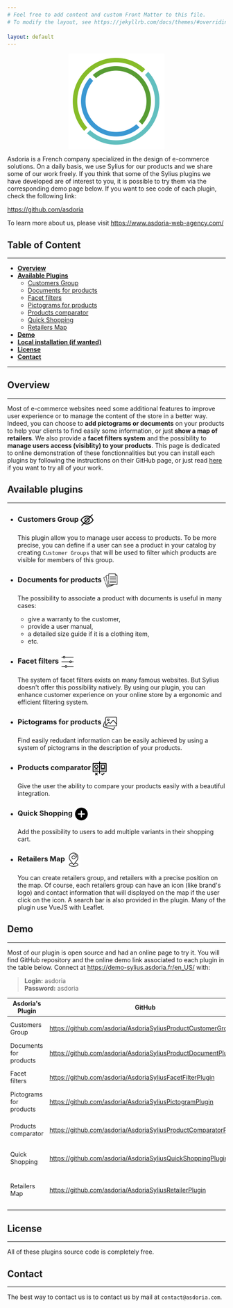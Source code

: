 ```yaml
---
# Feel free to add content and custom Front Matter to this file.
# To modify the layout, see https://jekyllrb.com/docs/themes/#overriding-theme-defaults

layout: default
---
```

<p style="display: flex; align-items: center;flex-direction: column;"><img src="documentation/asdoria-logo.png" alt="" style="border: none"></p>

Asdoria is a French company specialized in the design of e-commerce solutions. On a daily basis, we use Sylius for our products and we share some of our work freely. If you think that some of the Sylius plugins we have developed are of interest to you, it is possible to try them via the corresponding demo page below.
If you want to see code of each plugin, check the following link: 

https://github.com/asdoria

To learn more about us, please visit https://www.asdoria-web-agency.com/

## Table of Content
***

* [**Overview**](#overview)
* [**Available Plugins**](#available-plugins)
    * [Customers Group](#customers-group)
    * [Documents for products](#documents-for-products)
    * [Facet filters](#facet-filters)
    * [Pictograms for products](#pictograms-for-products)
    * [Products comparator](#products-comparator)
    * [Quick Shopping](#quick-shopping)
    * [Retailers Map](#retailers-map)
* [**Demo**](#demo)
* [**Local installation (if wanted)**](#local-installation-if-wanted)
* [**License**](#license)
* [**Contact**](#contact)
***

## Overview
***

Most of e-commerce websites need some additional features to improve user experience or to manage the content of the store in a better way. Indeed, you can choose to **add pictograms or documents** on your products to help your clients to find easily some information, or just **show a map of retailers**. We also provide a **facet filters system** and the possibility to **manage users access (visiblity) to your products**. This page is dedicated to online demonstration of these fonctionnalities but you can install each plugins by following the instructions on their GitHub page, or just read [here](#local-installation-if-wanted) if you want to try all of your work.

## Available plugins
***
* ### Customers Group <img src="documentation/visibility.png" width="32" alt="" style="vertical-align: middle">

  This plugin allow you to manage user access to products. To be more precise, you can define if a user can see a product in your catalog by creating `Customer Groups` that will be used to filter which products are visible for members of this group.

* ### Documents for products <img src="documentation/documents.png" width="32" alt="" style="vertical-align: middle">

  The possibility to associate a product with documents is useful in many cases:

    * give a warranty to the customer,
    * provide a user manual,
    * a detailed size guide if it is a clothing item,
    * etc.

* ### Facet filters <img src="documentation/filters.png" width="32" alt="" style="vertical-align: middle">

  The system of facet filters exists on many famous websites. But Sylius doesn't offer this possibility natively. By using our plugin, you can enhance customer experience on your online store by a ergonomic and efficient filtering system.

* ### Pictograms for products <img src="documentation/pictograms.png" width="32" alt="" style="vertical-align: middle">

  Find easily redudant information can be easily achieved by using a system of pictograms in the description of your products.

* ### Products comparator <img src="documentation/comparator.png" width="32" alt="" style="vertical-align: middle">

  Give the user the ability to compare your products easily with a beautiful integration.

* ### Quick Shopping <img src="documentation/quickshopping.png" width="32" alt="" style="vertical-align: middle">

  Add the possibility to users to add multiple variants in their shopping cart.

* ### Retailers Map <img src="documentation/map.png" width="32" alt="" style="vertical-align: middle">

  You can create retailers group, and retailers with a precise position on the map. Of course, each retailers group can have an icon (like brand's logo) and contact information that will displayed on the map if the user click on the icon. A search bar is also provided in the plugin. Many of the plugin use VueJS with Leaflet.

## Demo
***
Most of our plugin is open source and had an online page to try it. You will find GitHub repository and the online demo link associated to each plugin in the table below.
Connect at https://demo-sylius.asdoria.fr/en_US/ with:
> **Login:** asdoria \
> **Password:** asdoria

| Asdoria's Plugin                                                         | GitHub                                                      | Online Demo                                                                                |
|--------------------------------------------------------------------------|-------------------------------------------------------------|--------------------------------------------------------------------------------------------|
| Customers Group                                                          | https://github.com/asdoria/AsdoriaSyliusProductCustomerGroup | https://demo-sylius.asdoria.fr/admin/customer-groups/                                      |
| Documents for products                                                   | https://github.com/asdoria/AsdoriaSyliusProductDocumentPlugin | https://demo-sylius.asdoria.fr/admin/document-types/                                       |
| Facet filters |  https://github.com/asdoria/AsdoriaSyliusFacetFilterPlugin  | https://demo-sylius.asdoria.fr/admin/facet-filters/                                        |
| Pictograms for products | https://github.com/asdoria/AsdoriaSyliusPictogramPlugin | https://demo-sylius.asdoria.fr/admin/pictogram-groups/                                     |
| Products comparator | https://github.com/asdoria/AsdoriaSyliusProductComparatorPlugin | https://demo-sylius.asdoria.fr/en_US/ <br> https://demo-sylius.asdoria.fr/en_US/comparator |
| Quick Shopping | https://github.com/asdoria/AsdoriaSyliusQuickShoppingPlugin | https://demo-sylius.asdoria.fr/en_US/quick-shopping                                        |
| Retailers Map | https://github.com/asdoria/AsdoriaSyliusRetailerPlugin | https://demo-sylius.asdoria.fr/admin/retailer-groups/ <br> https://demo-sylius.asdoria.fr/en_US/retailers |



## License
***

All of these plugins source code is completely free.

## Contact
***

The best way to contact us is to contact us by mail at `contact@asdoria.com`.
